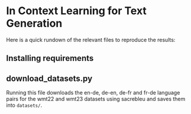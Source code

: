 # In Context Learning for Text Generation

Here is a quick rundown of the relevant files to reproduce the results:

## Installing requirements

## download_datasets.py
Running this file downloads the en-de, de-en, de-fr and fr-de language pairs for the wmt22 and wmt23 datasets using sacrebleu and saves them into `datasets/`.
